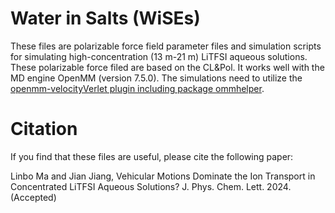 # Water in Salts (WiSEs)
These files are polarizable force field parameter files and simulation scripts for simulating high-concentration (13 m-21 m) LiTFSI aqueous solutions. These polarizable force filed are based on the CL&Pol. It works well with the MD engine OpenMM (version 7.5.0). The simulations need to utilize the [openmm-velocityVerlet plugin including package ommhelper](https://github.com/z-gong/openmm-velocityVerlet?tab=readme-ov-file).
# Citation
If you find that these files are useful, please cite the following paper:

Linbo Ma and Jian Jiang, Vehicular Motions Dominate the Ion Transport in Concentrated LiTFSI Aqueous Solutions? J. Phys. Chem. Lett. 2024. (Accepted)
